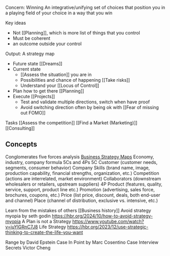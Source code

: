Concern: Winning
An integrative/unifying set of choices that position you in a playing field of your choice in a way that you win

Key ideas
* Not [[Planning]], which is more list of things that you control
* Must be coherent
* an outcome outside your control

Output: A strategy map
* Future state [[Dreams]]
* Current state 
	* [[Assess the situation]] you are in
	* Possibilities and chance of happening [[Take risks]]
	* Understand your [[Locus of Control]]
* Plan how to get there [[Planning]]
* Execute [[Projects]]
	* Test and validate multiple directions, switch when have proof
	* Avoid switching direction often by being ok with [[Fear of missing out FOMO]]

Tasks
[[Assess the competition]]
[[Find a Market (Marketing)]]
[[Consulting]]

## Concepts
Conglomerates five forces analysis
[Business Strategy Maps](https://www.linkedin.com/posts/kumli_innovation-strategy-strategymaps-activity-7001151762564800512-FRDk?utm_source=share&utm_medium=member_desktop)
Economy, industry, company formula
5Cs and 4Ps
5C
Customer (customer needs, segments, consumer behavior)
Company Skills (brand name, image, production capability, financial strengths, organization, etc.)
Competition (actions are interrelated, market environment)
Collaborators (downstream wholesalers or retailers, upstream suppliers)
4P
Product (features, quality, service, support, product line etc.) 
Promotion (advertising, sales force, brochures, coupons, etc.) 
Price (list price, discount, deals, both end-user and channel) 
Place (channel of distribution, exclusive vs. intensive, etc.)

Learn from the mistakes of others [[Business history]]
Avoid strategy myopia by seth godin https://hbr.org/2024/10/how-to-avoid-strategy-myopia
A Plan is not a Strategy https://www.youtube.com/watch?v=iuYlGRnC7J8
Life Strategy https://hbr.org/2023/12/use-strategic-thinking-to-create-the-life-you-want

Range by David Epstein
Case In Point by Marc Cosentino
Case Interview Secrets Victor Cheng
